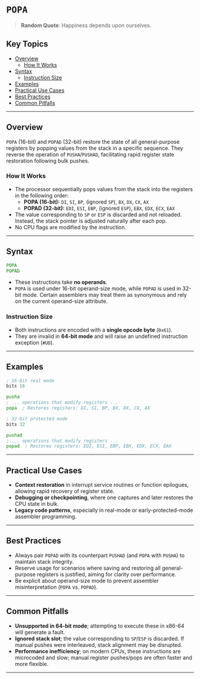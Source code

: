 # `POPA`

> **Random Quote**: Happiness depends upon ourselves.

## Key Topics

- [Overview](#overview)
    - [How It Works](#how-it-works)
- [Syntax](#syntax)
    - [Instruction Size](#instruction-size)
- [Examples](#examples)
- [Practical Use Cases](#practical-use-cases)
- [Best Practices](#best-practices)
- [Common Pitfalls](#common-pitfalls)

---

## Overview

`POPA` (16-bit) and `POPAD` (32-bit) restore the state of all general-purpose registers by popping values from the stack in a specific sequence. They reverse the operation of `PUSHA`/`PUSHAD`, facilitating rapid register state restoration following bulk pushes.

### How It Works

- The processor sequentially pops values from the stack into the registers in the following order:
  - **POPA (16-bit):** `DI`, `SI`, `BP`, (ignored `SP`), `BX`, `DX`, `CX`, `AX`  
  - **POPAD (32-bit):** `EDI`, `ESI`, `EBP`, (ignored `ESP`), `EBX`, `EDX`, `ECX`, `EAX`  
- The value corresponding to `SP` or `ESP` is discarded and not reloaded. Instead, the stack pointer is adjusted naturally after each pop.  
- No CPU flags are modified by the instruction.  

---

## Syntax

```asm
POPA
POPAD
```

* These instructions take **no operands**.
* `POPA` is used under 16-bit operand-size mode, while `POPAD` is used in 32-bit mode. Certain assemblers may treat them as synonymous and rely on the current operand-size attribute.

### Instruction Size

* Both instructions are encoded with a **single opcode byte** (`0x61`).
* They are invalid in **64-bit mode** and will raise an undefined instruction exception (`#UD`).

---

## Examples

```asm
; 16-bit real mode
bits 16

pusha
; ... operations that modify registers ...
popa  ; Restores registers: DI, SI, BP, BX, DX, CX, AX
```

```asm
; 32-bit protected mode
bits 32

pushad
; ... operations that modify registers ...
popad  ; Restores registers: EDI, ESI, EBP, EBX, EDX, ECX, EAX
```

---

## Practical Use Cases

* **Context restoration** in interrupt service routines or function epilogues, allowing rapid recovery of register state.
* **Debugging or checkpointing**, where one captures and later restores the CPU state in bulk.
* **Legacy code patterns**, especially in real-mode or early-protected-mode assembler programming.

---

## Best Practices

* Always pair `POPAD` with its counterpart `PUSHAD` (and `POPA` with `PUSHA`) to maintain stack integrity.
* Reserve usage for scenarios where saving and restoring all general-purpose registers is justified, aiming for clarity over performance.
* Be explicit about operand-size mode to prevent assembler misinterpretation (`POPA` vs. `POPAD`).

---

## Common Pitfalls

* **Unsupported in 64-bit mode**; attempting to execute these in x86-64 will generate a fault.
* **Ignored stack slot**; the value corresponding to `SP`/`ESP` is discarded. If manual pushes were interleaved, stack alignment may be disrupted.
* **Performance inefficiency**; on modern CPUs, these instructions are microcoded and slow; manual register pushes/pops are often faster and more flexible.

---
